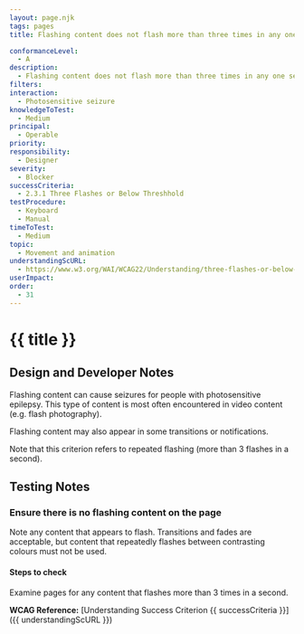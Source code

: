 ```yaml
---
layout: page.njk
tags: pages
title: Flashing content does not flash more than three times in any one second period, or the flash is below the general flash and red flash thresholds

conformanceLevel:
  - A
description:
  - Flashing content does not flash more than three times in any one second period, or the flash is below the general flash and red flash thresholds
filters:
interaction:
  - Photosensitive seizure
knowledgeToTest:
  - Medium
principal:
  - Operable
priority:
responsibility:
  - Designer
severity:
  - Blocker
successCriteria:
  - 2.3.1 Three Flashes or Below Threshhold
testProcedure:
  - Keyboard
  - Manual
timeToTest:
  - Medium
topic:
  - Movement and animation
understandingScURL:
  - https://www.w3.org/WAI/WCAG22/Understanding/three-flashes-or-below-threshold
userImpact:
order:
  - 31
---
```


# {{ title }}

## Design and Developer Notes

Flashing content can cause seizures for people with photosensitive epilepsy. This type of content is most often encountered in video content (e.g. flash photography).

Flashing content may also appear in some transitions or notifications.

Note that this criterion refers to repeated flashing (more than 3 flashes in a second).

## Testing Notes

### Ensure there is no flashing content on the page

Note any content that appears to flash. Transitions and fades are acceptable, but content that repeatedly flashes between contrasting colours must not be used.

#### Steps to check

Examine pages for any content that flashes more than 3 times in a second.

**WCAG Reference:** [Understanding Success Criterion {{ successCriteria }}]({{ understandingScURL }})
